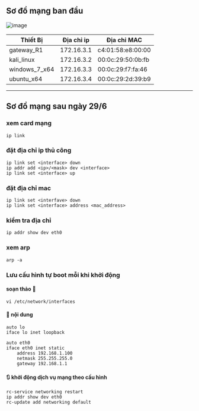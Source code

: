 ## Sơ đồ mạng ban đầu

![image](https://github.com/user-attachments/assets/d57440dc-cd4e-41ba-a20a-6f56896fdde9)


|Thiết Bị|Địa chỉ ip|Địa chỉ MAC|
|--------|----------|-----------|
|gateway_R1|172.16.3.1|c4:01:58:e8:00:00|
|kali_linux|172.16.3.2|00:0c:29:50:0b:fb|
|windows_7_x64|172.16.3.3|00:0c:29:f7:fa:46|
|ubuntu_x64|172.16.3.4|00:0c:29:2d:39:b9|
***********************************************************
## Sơ đồ mạng sau ngày 29/6
### xem card mạng
```
ip link
```
### đặt địa chỉ ip thủ công
```
ip link set <interface> down
ip addr add <ip>/<mask> dev <interface>
ip link set <interface> up
```
### đặt địa chỉ mac
```
ip link set <interfave> down
ip link set <interface> address <mac_address>
```
### kiểm tra địa chỉ
```
ip addr show dev eth0
```
### xem arp 
```
arp -a
```
### Lưu cấu hình tự boot mỗi khi khởi động
#### soạn thảo 🧾
```
vi /etc/network/interfaces
```
#### 🧾 nội dung
```
auto lo
iface lo inet loopback

auto eth0
iface eth0 inet static
    address 192.168.1.100
    netmask 255.255.255.0
    gateway 192.168.1.1
```
#### 🔃 khởi động dịch vụ mạng theo cấu hình
```
rc-service networking restart
ip addr show dev eth0
rc-update add networking default
```
